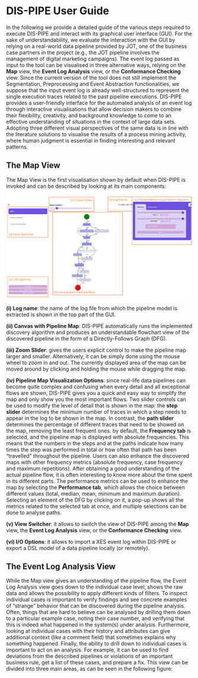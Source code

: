 # DIS-PIPE User Guide
In the following we provide a detailed guide of the various steps required to execute DIS-PIPE and interact with its graphical user interface (GUI). For the sake of understandability, we evaluate the interaction with the GUI by relying on a real-world data pipeline provided by JOT, one of the business case partners in the project (e.g., the JOT pipeline involves the management of digital marketing campaigns). The event log passed as input to the tool can be visualised in three alternative ways, relying on the **Map** view, the **Event Log Analysis** view, or the **Conformance Checking** view. Since the current version of the tool does not still implement the Segmentation, Preprocessing and Event Abstraction functionalities, we suppose that the input event log is already well-structured to represent the single execution traces related to the past pipeline executions. DIS-PIPE provides a user-friendly interface for the automated analysis of an event log through interactive visualisations that allow decision makers to combine their flexibility, creativity, and background knowledge to come to an effective understanding of situations in the context of large data sets. Adopting three different visual perspectives of the same data is in line with the literature solutions to visualise the results of a process mining activity, where human judgment is essential in finding interesting and relevant patterns.

## The Map View

The Map View is the first visualisation shown by default when DIS-PIPE is invoked and can be described by looking at its main components:

![alt text](https://raw.githubusercontent.com/DataCloud-project/DIS-PIPE/main/example/images/DIS-PIPE-Map-View.png)

**(i) Log name**: the name of the log file from which the pipeline model is extracted is shown in the top part of the GUI.

**(ii) Canvas with Pipeline Map**: DIS-PIPE automatically runs the implemented discovery algorithm and produces an understandable flowchart view of the discovered pipeline in the form of a Directly-Follows Graph (DFG).

**(iii) Zoom Slider**: gives the users explicit control to make the pipeline map larger and smaller. Alternatively, it can be simply done using the mouse wheel to zoom in and out. The currently displayed area of the map can be moved around by clicking and holding the mouse while dragging the map.

**(iv) Pipeline Map Visualization Options**: since real-life data pipelines can become quite complex and confusing when every detail and all exceptional flows are shown, DIS-PIPE gives you a quick and easy way to simplify the map and only show you the most important flows. Two slider controls can be used to modify the level of detail that is shown in the map: the **step slider** determines the minimum number of traces in which a step needs to appear in the log to be shown in the map. In contrast, the **path slider** determines the percentage of different traces that need to be showed on the map, removing the least frequent ones. by default, the **Frequency tab** is selected, and the pipeline map is displayed with absolute frequencies. This means that the numbers in the steps and at the paths indicate how many times the step was performed in total or how often that path has been “travelled” throughout the pipeline. Users can also enhance the discovered maps with other frequency metrics (absolute frequency, case frequency and maximum repetitions). After obtaining a good understanding of the actual pipeline flow, it is often interesting to know more about the time spent in its different parts. The performance metrics can be used to enhance the map by selecting the **Performance tab**, which allows the choice between different values (total, median, mean, minimum and maximum duration). Selecting an element of the DFG by clicking on it, a pop-up shows all the metrics related to the selected tab at once, and multiple selections can be done to analyse paths.

**(v) View Switcher**: it allows to switch the view of DIS-PIPE among the **Map** view, the **Event Log Analysis** view, or the **Conformance Checking** view.

**(vi) I/O Options**: it allows to import a XES event log within DIS-PIPE or export a DSL model of a data pipeline locally (or remotely).  

## The Event Log Analysis View

While the Map view gives an understanding of the pipeline flow, the Event Log Analysis view goes down to the individual case level, shows the raw data and allows the possibility to apply different kinds of filters. To inspect individual cases is important to verify findings and see concrete examples of “strange” behavior that can be discovered during the pipeline analysis. Often, things that are hard to believe can be analysed by drilling them down to a particular example case, noting their case number, and verifying that this is indeed what happened in the system(s) under analysis. Furthermore, looking at individual cases with their history and attributes can give additional context (like a comment field) that sometimes explains why something happened. Finally, the ability to drill down to individual cases is important to act on an analysis. For example, it can be used to find deviations from the described pipelines or violations of an important business rule, get a list of these cases, and prepare a fix. This view can be divided into three main areas, as can be seen in the following figure:
